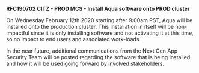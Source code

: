 **RFC190702 CITZ - PROD MCS - Install Aqua software onto PROD cluster**

On Wednesday February 12th 2020 starting after 9:00am PST, Aqua will be installed onto the production cluster. This installation in itself will be non-impactful since it is only installing software and not activating it at this time, so no impact to end users and associated work-loads.

In the near future, additional communications from the Next Gen App Security Team will be posted regarding the software that is being installed and how it will be used going forward by involved stakeholders.

